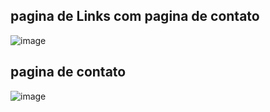 ## pagina de Links com pagina de contato
![image](https://github.com/user-attachments/assets/61aa9315-f0c4-4831-8efb-8cc0023ce609)
## pagina de contato
![image](https://github.com/user-attachments/assets/31b35109-1c65-47fb-b256-7458388b1aa2)
